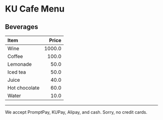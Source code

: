 # KU Cafe Menu

## Beverages

| Item                                   | Price |
|:---------------------------------------|------:|
| Wine                            | 1000.0  |
| Coffee                            | 100.0  |
| Lemonade                            | 50.0  |
| Iced tea                            | 50.0  |
| Juice                            | 40.0  |
| Hot chocolate                            | 60.0  |
| Water                            | 10.0  |


---

We accept PromptPay, KUPay, Alipay, and cash. Sorry, no credit cards.
